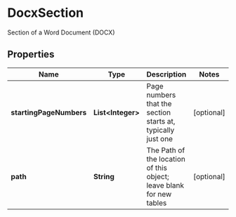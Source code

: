 

# DocxSection

Section of a Word Document (DOCX)

## Properties

| Name | Type | Description | Notes |
|------------ | ------------- | ------------- | -------------|
|**startingPageNumbers** | **List&lt;Integer&gt;** | Page numbers that the section starts at, typically just one |  [optional] |
|**path** | **String** | The Path of the location of this object; leave blank for new tables |  [optional] |



